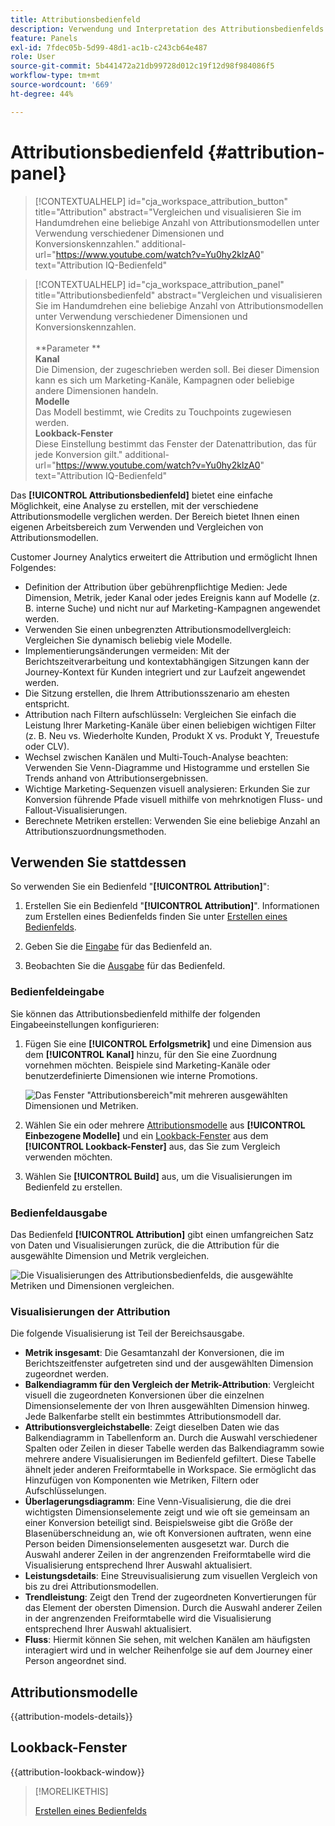 ```yaml
---
title: Attributionsbedienfeld
description: Verwendung und Interpretation des Attributionsbedienfelds in Analysis Workspace.
feature: Panels
exl-id: 7fdec05b-5d99-48d1-ac1b-c243cb64e487
role: User
source-git-commit: 5b441472a21db99728d012c19f12d98f984086f5
workflow-type: tm+mt
source-wordcount: '669'
ht-degree: 44%

---
```


# Attributionsbedienfeld {#attribution-panel}

<!-- markdownlint-disable MD034 -->

>[!CONTEXTUALHELP]
>id="cja_workspace_attribution_button"
>title="Attribution"
>abstract="Vergleichen und visualisieren Sie im Handumdrehen eine beliebige Anzahl von Attributionsmodellen unter Verwendung verschiedener Dimensionen und Konversionskennzahlen."
>additional-url="https://www.youtube.com/watch?v=Yu0hy2klzA0" text="Attribution IQ-Bedienfeld"

>[!CONTEXTUALHELP]
>id="cja_workspace_attribution_panel"
>title="Attributionsbedienfeld"
>abstract="Vergleichen und visualisieren Sie im Handumdrehen eine beliebige Anzahl von Attributionsmodellen unter Verwendung verschiedener Dimensionen und Konversionskennzahlen.<br/><br/>**Parameter **<br/>**Kanal**<br/> Die Dimension, der zugeschrieben werden soll. Bei dieser Dimension kann es sich um Marketing-Kanäle, Kampagnen oder beliebige andere Dimensionen handeln.<br/>**Modelle**<br/> Das Modell bestimmt, wie Credits zu Touchpoints zugewiesen werden.<br/>**Lookback-Fenster**<br/> Diese Einstellung bestimmt das Fenster der Datenattribution, das für jede Konversion gilt."
>additional-url="https://www.youtube.com/watch?v=Yu0hy2klzA0" text="Attribution IQ-Bedienfeld"

<!-- markdownlint-enable MD034 -->


Das **[!UICONTROL Attributionsbedienfeld]** bietet eine einfache Möglichkeit, eine Analyse zu erstellen, mit der verschiedene Attributionsmodelle verglichen werden. Der Bereich bietet Ihnen einen eigenen Arbeitsbereich zum Verwenden und Vergleichen von Attributionsmodellen.

Customer Journey Analytics erweitert die Attribution und ermöglicht Ihnen Folgendes:

* Definition der Attribution über gebührenpflichtige Medien: Jede Dimension, Metrik, jeder Kanal oder jedes Ereignis kann auf Modelle (z. B. interne Suche) und nicht nur auf Marketing-Kampagnen angewendet werden.
* Verwenden Sie einen unbegrenzten Attributionsmodellvergleich: Vergleichen Sie dynamisch beliebig viele Modelle.
* Implementierungsänderungen vermeiden: Mit der Berichtszeitverarbeitung und kontextabhängigen Sitzungen kann der Journey-Kontext für Kunden integriert und zur Laufzeit angewendet werden.
* Die Sitzung erstellen, die Ihrem Attributionsszenario am ehesten entspricht.
* Attribution nach Filtern aufschlüsseln: Vergleichen Sie einfach die Leistung Ihrer Marketing-Kanäle über einen beliebigen wichtigen Filter (z. B. Neu vs. Wiederholte Kunden, Produkt X vs. Produkt Y, Treuestufe oder CLV).
* Wechsel zwischen Kanälen und Multi-Touch-Analyse beachten: Verwenden Sie Venn-Diagramme und Histogramme und erstellen Sie Trends anhand von Attributionsergebnissen.
* Wichtige Marketing-Sequenzen visuell analysieren: Erkunden Sie zur Konversion führende Pfade visuell mithilfe von mehrknotigen Fluss- und Fallout-Visualisierungen.
* Berechnete Metriken erstellen: Verwenden Sie eine beliebige Anzahl an Attributionszuordnungsmethoden.

## Verwenden Sie stattdessen 

So verwenden Sie ein Bedienfeld &quot;**[!UICONTROL Attribution]**&quot;:

1. Erstellen Sie ein Bedienfeld &quot;**[!UICONTROL Attribution]**&quot;. Informationen zum Erstellen eines Bedienfelds finden Sie unter [Erstellen eines Bedienfelds](panels.md#create-a-panel).

1. Geben Sie die [Eingabe](#panel-input) für das Bedienfeld an.

1. Beobachten Sie die [Ausgabe](#panel-output) für das Bedienfeld.

### Bedienfeldeingabe

Sie können das Attributionsbedienfeld mithilfe der folgenden Eingabeeinstellungen konfigurieren:

1. Fügen Sie eine **[!UICONTROL Erfolgsmetrik]** und eine Dimension aus dem **[!UICONTROL Kanal]** hinzu, für den Sie eine Zuordnung vornehmen möchten. Beispiele sind Marketing-Kanäle oder benutzerdefinierte Dimensionen wie interne Promotions.

   ![Das Fenster &quot;Attributionsbereich&quot;mit mehreren ausgewählten Dimensionen und Metriken.](assets/attribution-panel.png)

1. Wählen Sie ein oder mehrere [Attributionsmodelle](#attribution-models) aus **[!UICONTROL Einbezogene Modelle]** und ein [Lookback-Fenster](#lookback-window) aus dem **[!UICONTROL Lookback-Fenster]** aus, das Sie zum Vergleich verwenden möchten.

1. Wählen Sie **[!UICONTROL Build]** aus, um die Visualisierungen im Bedienfeld zu erstellen.

### Bedienfeldausgabe

Das Bedienfeld **[!UICONTROL Attribution]** gibt einen umfangreichen Satz von Daten und Visualisierungen zurück, die die Attribution für die ausgewählte Dimension und Metrik vergleichen.

![Die Visualisierungen des Attributionsbedienfelds, die ausgewählte Metriken und Dimensionen vergleichen.](assets/attr_panel_vizs.png)

### Visualisierungen der Attribution

Die folgende Visualisierung ist Teil der Bereichsausgabe.

* **Metrik insgesamt**: Die Gesamtanzahl der Konversionen, die im Berichtszeitfenster aufgetreten sind und der ausgewählten Dimension zugeordnet werden.
* **Balkendiagramm für den Vergleich der Metrik-Attribution**: Vergleicht visuell die zugeordneten Konversionen über die einzelnen Dimensionselemente der von Ihren ausgewählten Dimension hinweg. Jede Balkenfarbe stellt ein bestimmtes Attributionsmodell dar.
* **Attributionsvergleichstabelle**: Zeigt dieselben Daten wie das Balkendiagramm in Tabellenform an. Durch die Auswahl verschiedener Spalten oder Zeilen in dieser Tabelle werden das Balkendiagramm sowie mehrere andere Visualisierungen im Bedienfeld gefiltert. Diese Tabelle ähnelt jeder anderen Freiformtabelle in Workspace. Sie ermöglicht das Hinzufügen von Komponenten wie Metriken, Filtern oder Aufschlüsselungen.
* **Überlagerungsdiagramm**: Eine Venn-Visualisierung, die die drei wichtigsten Dimensionselemente zeigt und wie oft sie gemeinsam an einer Konversion beteiligt sind. Beispielsweise gibt die Größe der Blasenüberschneidung an, wie oft Konversionen auftraten, wenn eine Person beiden Dimensionselementen ausgesetzt war. Durch die Auswahl anderer Zeilen in der angrenzenden Freiformtabelle wird die Visualisierung entsprechend Ihrer Auswahl aktualisiert.
* **Leistungsdetails**: Eine Streuvisualisierung zum visuellen Vergleich von bis zu drei Attributionsmodellen.
* **Trendleistung**: Zeigt den Trend der zugeordneten Konvertierungen für das Element der obersten Dimension. Durch die Auswahl anderer Zeilen in der angrenzenden Freiformtabelle wird die Visualisierung entsprechend Ihrer Auswahl aktualisiert.
* **Fluss**: Hiermit können Sie sehen, mit welchen Kanälen am häufigsten interagiert wird und in welcher Reihenfolge sie auf dem Journey einer Person angeordnet sind.

## Attributionsmodelle

{{attribution-models-details}}

## Lookback-Fenster

{{attribution-lookback-window}}

>[!MORELIKETHIS]
>
> [Erstellen eines Bedienfelds](/help/analysis-workspace/c-panels/panels.md#create-a-panel)
>
